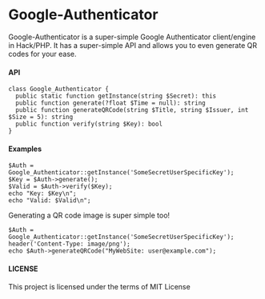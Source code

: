Google-Authenticator
==================

Google-Authenticator is a super-simple Google Authenticator client/engine in Hack/PHP. It has a super-simple API and allows you to even generate QR codes for your ease.

#### API

```hack
class Google_Authenticator {
  public static function getInstance(string $Secret): this
  public function generate(?float $Time = null): string
  public function generateQRCode(string $Title, string $Issuer, int $Size = 5): string
  public function verify(string $Key): bool
}
```

#### Examples

```hack
$Auth = Google_Authenticator::getInstance('SomeSecretUserSpecificKey');
$Key = $Auth->generate();
$Valid = $Auth->verify($Key);
echo "Key: $Key\n";
echo "Valid: $Valid\n";
```
Generating a QR code image is super simple too!
```hack
$Auth = Google_Authenticator::getInstance('SomeSecretUserSpecificKey');
header('Content-Type: image/png');
echo $Auth->generateQRCode("MyWebSite: user@example.com");
```

#### LICENSE

This project is licensed under the terms of MIT License
